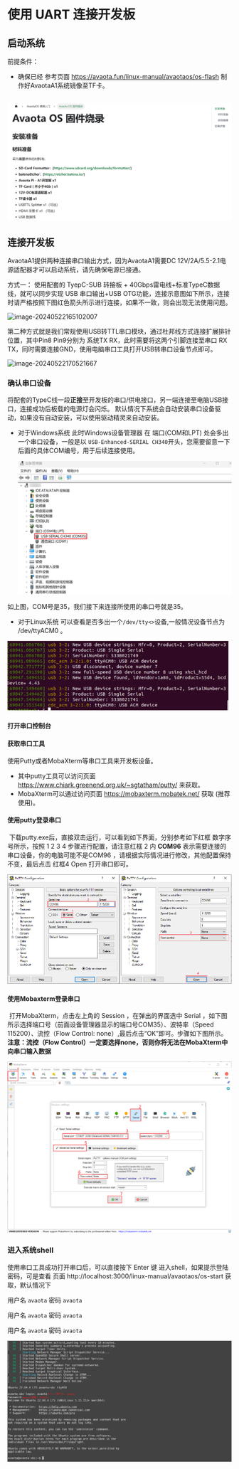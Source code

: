 # 使用 UART 连接开发板

## 启动系统

前提条件：

- 确保已经 参考页面 https://avaota.fun/linux-manual/avaotaos/os-flash 制作好AvaotaA1系统镜像至TF卡。

​	![image-20240522175502437](assets/post/04-uart/image-20240522175502437.png)

## 连接开发板

AvaotaA1提供两种连接串口输出方式，因为AvaotaA1需要DC 12V/2A/5.5-2.1电源适配器才可以启动系统，请先确保电源已接通。

方式一： 使用配套的 TyepC-SUB 转接板 + 40Gbps雷电线+标准TypeC数据线，就可以同步实现 USB 串口输出+USB OTG功能，连接示意图如下所示，连接时请严格按照下图红色箭头所示进行连接，如果不一致，则会出现无法使用问题。

![image-20240522165102007](assets/04-uart.assets/image-20240522165102007.png)

第二种方式就是我们常规使用USB转TTL串口模块，通过杜邦线方式连接扩展排针位置，其中Pin8 Pin9分别为 系统TX RX，此时需要将这两个引脚连接至串口 RX TX，同时需要连接GND，使用电脑串口工具打开USB转串口设备节点即可。

![image-20240522170521667](assets/04-uart.assets/image-20240522170521667.png)

### 确认串口设备

将配套的TypeC线一段**正接**至开发板的串口/供电接口，另一端连接至电脑USB接口，连接成功后板载的电源灯会闪烁。 默认情况下系统会自动安装串口设备驱动，如果没有自动安装，可以使用驱动精灵来自动安装。

- 对于Windows系统 此时Windows设备管理器 在 端口(COM和LPT) 处会多出一个串口设备，一般是以 `USB-Enhanced-SERIAL CH340`开头，您需要留意一下后面的具体COM编号，用于后续连接使用。

  ![image-20240522165504980](assets/04-uart.assets/image-20240522165504980.png)

  



如上图，COM号是35，我们接下来连接所使用的串口号就是35。

- 对于Linux系统 可以查看是否多出一个`/dev/tty<>`设备,一般情况设备节点为 /dev/ttyACM0 。

![QuickStart-02](assets/04-uart.assets/QuickStart-02.png)

####  打开串口控制台

#### 获取串口工具

使用Putty或者MobaXterm等串口工具来开发板设备。

- 其中putty工具可以访问页面 https://www.chiark.greenend.org.uk/~sgtatham/putty/ 来获取。
- MobaXterm可以通过访问页面 https://mobaxterm.mobatek.net/ 获取 (推荐使用)。

#### 使用putty登录串口

​	下载putty.exe后，直接双击运行，可以看到如下界面，分别参考如下红框 数字序号所示，按照 1 2 3 4 步骤进行配置，请注意红框 2  内 **COM96** 表示需要连接的串口设备，你的电脑可能不是COM96 ，请根据实际情况进行修改，其他配置保持不变，最后点击 红框4 Open 打开串口即可。

![QuickStart-04](assets/04-uart.assets/QuickStart-04.png)



#### 使用Mobaxterm登录串口

​	打开MobaXterm，点击左上角的  Session ，在弹出的界面选中 Serial ，如下图所示选择端口号（前面设备管理器显示的端口号COM35）、波特率（Speed 115200）、流控（Flow Control: none）,最后点击“OK”即可。步骤如下图所示。 **注意：流控（Flow Control）一定要选择none，否则你将无法在MobaXterm中向串口输入数据**

![Mobaxterm_serial_set_001](assets/04-uart.assets/Mobaxterm_serial_set_001.png)

###  进入系统shell

使用串口工具成功打开串口后，可以直接按下 Enter 键 进入shell，如果提示登陆密码，可是查看  页面 http://localhost:3000/linux-manual/avaotaos/os-start 获取，默认情况下

 用户名 `avaota` 密码 `avaota`

 用户名 `avaota` 密码 `avaota`

 用户名 `avaota` 密码 `avaota`

![image-20240522180546705](assets/04-uart.assets/image-20240522180546705.png)

